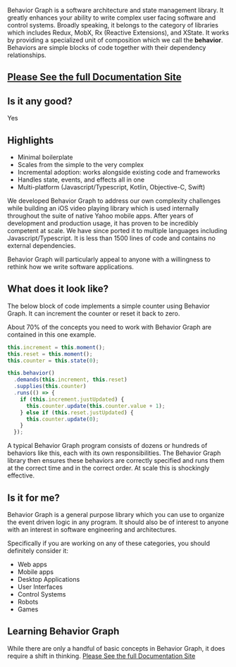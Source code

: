 Behavior Graph is a software architecture and state management library. It greatly enhances your ability to write complex user facing software and control systems. Broadly speaking, it belongs to the category of libraries which includes Redux, MobX, Rx (Reactive Extensions), and XState. It works by providing a specialized unit of composition which we call the __behavior__. Behaviors are simple blocks of code together with their dependency relationships.

## [Please See the full Documentation Site](https://yahoo.github.io/bgdocs/typescript)

## Is it any good?

Yes

## Highlights

* Minimal boilerplate
* Scales from the simple to the very complex
* Incremental adoption: works alongside existing code and frameworks
* Handles state, events, and effects all in one
* Multi-platform (Javascript/Typescript, Kotlin, Objective-C, Swift)

We developed Behavior Graph to address our own complexity challenges while building an iOS video playing library which is used internally throughout the suite of native Yahoo mobile apps. After years of development and production usage, it has proven to be incredibly competent at scale. We have since ported it to multiple languages including Javascript/Typescript. It is less than 1500 lines of code and contains no external dependencies.

Behavior Graph will particularly appeal to anyone with a willingness to rethink how we write software applications.

## What does it look like?

The below block of code implements a simple counter using Behavior Graph.
It can increment the counter or reset it back to zero.

About 70% of the concepts you need to work with Behavior Graph are contained in this one example.

<!-- Intro-1 -->
```javascript
this.increment = this.moment();
this.reset = this.moment();
this.counter = this.state(0);

this.behavior()
  .demands(this.increment, this.reset)
  .supplies(this.counter)
  .runs(() => {
    if (this.increment.justUpdated) {
      this.counter.update(this.counter.value + 1);
    } else if (this.reset.justUpdated) {
      this.counter.update(0);
    }
  });
```

A typical Behavior Graph program consists of dozens or hundreds of behaviors like this, each with its own responsibilities.
The Behavior Graph library then ensures these behaviors are correctly specified and runs them at the correct time and in the correct order.
At scale this is shockingly effective.

## Is it for me?

Behavior Graph is a general purpose library which you can use to organize the event driven logic in any program.
It should also be of interest to anyone with an interest in software engineering and architectures.

Specifically if you are working on any of these categories, you should definitely consider it:

* Web apps
* Mobile apps
* Desktop Applications
* User Interfaces
* Control Systems
* Robots
* Games

## Learning Behavior Graph

While there are only a handful of basic concepts in Behavior Graph, it does require a shift in thinking.
[Please See the full Documentation Site](https://yahoo.github.io/bgdocs/typescript)